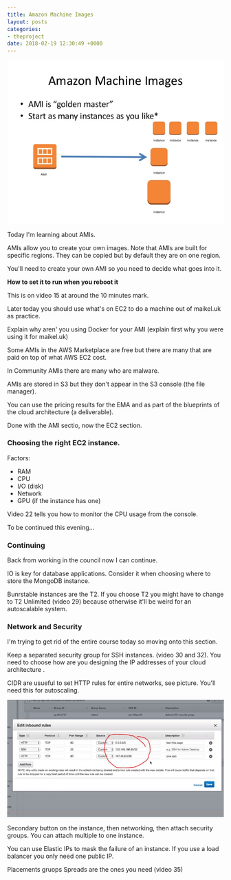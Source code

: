 ```yaml
---
title: Amazon Machine Images
layout: posts
categories:
- theproject
date: 2018-02-19 12:30:49 +0000
---
```

![](/uploads/2018/02/19/debian-cloud-building-the-debian-amis-24-638.jpg)

Today I'm learning about AMIs.

AMIs allow you to create your own images. Note that AMIs are built for specific regions. They can be copied but by default they are on one region.

You'll need to create your own AMI so you need to decide what goes into it.

**How to set it to run when you reboot it**

This is on video 15 at around the 10 minutes mark.

Later today you should use what's on EC2 to do a machine out of maikel.uk as practice.

Explain why aren' you using Docker for your AMI (explain first why you were using it for maikel.uk)

Some AMIs in the AWS Marketplace are free but there are many that are paid on top of what AWS EC2 cost.

In Community AMIs there are many who are malware.

AMIs are stored in S3 but they don't appear in the S3 console (the file manager).

You can use the pricing results for the EMA and as part of the blueprints of the cloud architecture (a deliverable).

Done with the AMI sectio, now the EC2 section.

### Choosing the right EC2 instance.

Factors:

* RAM
* CPU
* I/O (disk)
* Network
* GPU (if the instance has one)

Video 22 tells you how to monitor the CPU usage from the console.

To be continued this evening...

### Continuing

Back from working in the council now I can continue. 

IO is key for database applications. Consider it when choosing where to store the MongoDB instance. 

Bunrstable instances are the T2. If you choose T2 you might have to change to T2 Unlimited (video 29) because otherwise it'll be weird for an autoscalable system. 

### Network and Security

I'm trying to get rid of the entire course today so moving onto this section.

Keep a separated security group for SSH instances. (video 30 and 32). You need to choose how are you designing the IP addresses of your cloud architecture .

CIDR are usueful to set HTTP rules for entire networks, see picture. You'll need this for autoscaling. 

![](/uploads/2018/02/19/entirenetworks.JPG)

Secondary button on the instance, then networking, then attach security groups. You can attach multiple to one instance. 

You can use Elastic IPs to mask the failure of an instance. If you use a load balancer you only need one public IP. 

Placements gruops Spreads are the ones you need (video 35)